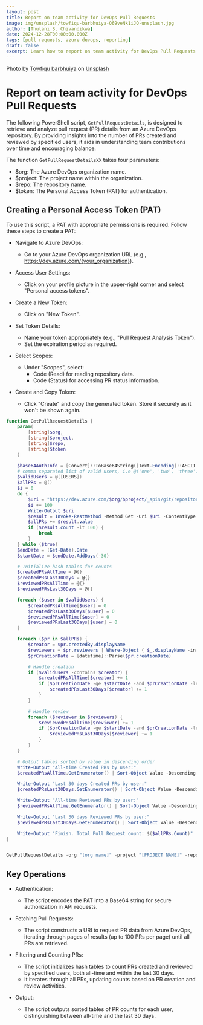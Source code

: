 ```yaml
---
layout: post
title: Report on team activity for DevOps Pull Requests
image: img/unsplash/towfiqu-barbhuiya-Q69veNk1iJQ-unsplash.jpg
author: [Thulani S. Chivandikwa]
date: 2024-12-28T00:00:00.000Z
tags: [pull requests, azure devops, reporting]
draft: false
excerpt: Learn how to report on team activity for DevOps Pull Requests
---
```


Photo by <a href="https://unsplash.com/@towfiqu999999?utm_content=creditCopyText&utm_medium=referral&utm_source=unsplash">Towfiqu barbhuiya</a> on <a href="https://unsplash.com/photos/person-in-blue-white-and-red-plaid-long-sleeve-shirt-reading-book-Q69veNk1iJQ?utm_content=creditCopyText&utm_medium=referral&utm_source=unsplash">Unsplash</a>

# Report on team activity for DevOps Pull Requests

The following PowerShell script, `GetPullRequestDetails`, is designed to retrieve and analyze pull request (PR) details from an Azure DevOps repository. By providing insights into the number of PRs created and reviewed by specified users, it aids in understanding team contributions over time and encouraging balance.

The function `GetPullRequestDetailsXX` takes four parameters:

- $org: The Azure DevOps organization name.
- $project: The project name within the organization.
- $repo: The repository name.
- $token: The Personal Access Token (PAT) for authentication.

## Creating a Personal Access Token (PAT)

To use this script, a PAT with appropriate permissions is required. Follow these steps to create a PAT:

- Navigate to Azure DevOps:
   - Go to your Azure DevOps organization URL (e.g., https://dev.azure.com/{your_organization}).

- Access User Settings:
  - Click on your profile picture in the upper-right corner and select "Personal access tokens".

- Create a New Token:
   - Click on "New Token".

- Set Token Details:

  - Name your token appropriately (e.g., "Pull Request Analysis Token").
   - Set the expiration period as required.

- Select Scopes:
   - Under "Scopes", select:
      - Code (Read) for reading repository data.
     - Code (Status) for accessing PR status information.

- Create and Copy Token:
   - Click "Create" and copy the generated token. Store it securely as it won't be shown again.


```powershell
function GetPullRequestDetails {
    param(
        [string]$org,
        [string]$project,
        [string]$repo,
        [string]$token
    )

    $base64AuthInfo = [Convert]::ToBase64String([Text.Encoding]::ASCII.GetBytes(("{0}:{1}" -f "test",$token)))
    # comma separated list of valid users, i.e @('one', 'two', 'three')
    $validUsers = @([USERS])
    $allPRs = @()
    $i = 0
    do {
        $uri = "https://dev.azure.com/$org/$project/_apis/git/repositories/$repo/pullRequests?api-version=5.0&`$top=100&`$skip=$i&searchCriteria.status=all"
        $i += 100
        Write-Output $uri
        $result = Invoke-RestMethod -Method Get -Uri $Uri -ContentType "application/json" -Headers @{Authorization=("Basic {0}" -f $base64AuthInfo)}
        $allPRs += $result.value
        if ($result.count -lt 100) {
            break
        }
    } while ($true)
    $endDate = (Get-Date).Date
    $startDate = $endDate.AddDays(-30)

    # Initialize hash tables for counts
    $createdPRsAllTime = @{}
    $createdPRsLast30Days = @{}
    $reviewedPRsAllTime = @{}
    $reviewedPRsLast30Days = @{}

    foreach ($user in $validUsers) {
        $createdPRsAllTime[$user] = 0
        $createdPRsLast30Days[$user] = 0
        $reviewedPRsAllTime[$user] = 0
        $reviewedPRsLast30Days[$user] = 0
    }

    foreach ($pr in $allPRs) {
        $creator = $pr.createdBy.displayName
        $reviewers = $pr.reviewers | Where-Object { $_.displayName -in $validUsers } | ForEach-Object { $_.displayName }
        $prCreationDate = [datetime]::Parse($pr.creationDate)

        # Handle creation
        if ($validUsers -contains $creator) {
            $createdPRsAllTime[$creator] += 1
            if ($prCreationDate -ge $startDate -and $prCreationDate -le $endDate) {
                $createdPRsLast30Days[$creator] += 1
            }
        }

        # Handle review
        foreach ($reviewer in $reviewers) {
            $reviewedPRsAllTime[$reviewer] += 1
            if ($prCreationDate -ge $startDate -and $prCreationDate -le $endDate) {
                $reviewedPRsLast30Days[$reviewer] += 1
            }
        }
    }

    # Output tables sorted by value in descending order
    Write-Output "All-time Created PRs by user:"
    $createdPRsAllTime.GetEnumerator() | Sort-Object Value -Descending | Format-Table -AutoSize

    Write-Output "Last 30 days Created PRs by user:"
    $createdPRsLast30Days.GetEnumerator() | Sort-Object Value -Descending | Format-Table -AutoSize

    Write-Output "All-time Reviewed PRs by user:"
    $reviewedPRsAllTime.GetEnumerator() | Sort-Object Value -Descending | Format-Table -AutoSize

    Write-Output "Last 30 days Reviewed PRs by user:"
    $reviewedPRsLast30Days.GetEnumerator() | Sort-Object Value -Descending | Format-Table -AutoSize

    Write-Output "Finish. Total Pull Request count: $($allPRs.Count)"
}


GetPullRequestDetails -org "[org name]" -project "[PROJECT NAME]" -repo "[REPO NAME]" -token "[PAT]"
```

## Key Operations

- Authentication:
   - The script encodes the PAT into a Base64 string for secure authorization in API requests.

- Fetching Pull Requests:
   - The script constructs a URI to request PR data from Azure DevOps, iterating through pages of results (up to 100 PRs per page) until all PRs are retrieved.

- Filtering and Counting PRs:
   - The script initializes hash tables to count PRs created and reviewed by specified users, both all-time and within the last 30 days.
   - It iterates through all PRs, updating counts based on PR creation and review activities.

- Output:
   - The script outputs sorted tables of PR counts for each user, distinguishing between all-time and the last 30 days.
